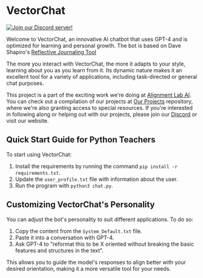 # VectorChat

[![Join our Discord server!](https://img.shields.io/badge/Discord-Join%20us!-brightgreen)](https://discord.gg/n9hXaBPWxx)

Welcome to VectorChat, an innovative AI chatbot that uses GPT-4 and is optimized for learning and personal growth. The bot is based on Dave Shapiro's [Reflective Journaling Tool](https://github.com/daveshap/Reflective_Journaling_Tool)

The more you interact with VectorChat, the more it adapts to your style, learning about you as you learn from it. Its dynamic nature makes it an excellent tool for a variety of applications, including task-directed or general chat purposes.

This project is a part of the exciting work we're doing at [Alignment Lab AI](https://alignmentlab.ai). You can check out a compilation of our projects at [Our Projects](https://github.com/Alignment-Lab-AI/Our-Projects) repository, where we're also granting access to special resources. If you're interested in following along or helping out with our projects, please join our [Discord](https://discord.gg/n9hXaBPWxx) or visit our website.

## Quick Start Guide for Python Teachers

To start using VectorChat:

1. Install the requirements by running the command `pip install -r requirements.txt`.
2. Update the `user_profile.txt` file with information about the user.
3. Run the program with `python3 chat.py`.

## Customizing VectorChat's Personality

You can adjust the bot's personality to suit different applications. To do so:

1. Copy the content from the `System_Default.txt` file.
2. Paste it into a conversation with GPT-4.
3. Ask GPT-4 to "reformat this to be X oriented without breaking the basic features and structures in the text".

This allows you to guide the model's responses to align better with your desired orientation, making it a more versatile tool for your needs.
